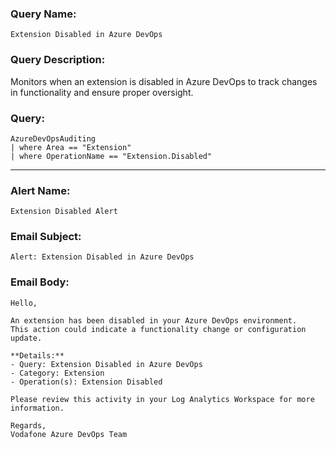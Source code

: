 ### Query Name:  
`Extension Disabled in Azure DevOps`

### Query Description:  
Monitors when an extension is disabled in Azure DevOps to track changes in functionality and ensure proper oversight.

### Query:  
```kql
AzureDevOpsAuditing
| where Area == "Extension"
| where OperationName == "Extension.Disabled"
```

---

### Alert Name:  
`Extension Disabled Alert`

### Email Subject:  
`Alert: Extension Disabled in Azure DevOps`

### Email Body:  
```
Hello,

An extension has been disabled in your Azure DevOps environment.  
This action could indicate a functionality change or configuration update.

**Details:**  
- Query: Extension Disabled in Azure DevOps  
- Category: Extension  
- Operation(s): Extension Disabled

Please review this activity in your Log Analytics Workspace for more information.

Regards,  
Vodafone Azure DevOps Team
```

